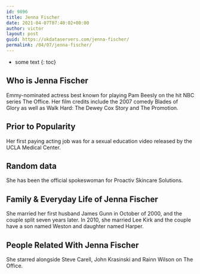 ```yaml
---
id: 9896
title: Jenna Fischer
date: 2021-04-07T07:40:02+00:00
author: victor
layout: post
guid: https://ukdataservers.com/jenna-fischer/
permalink: /04/07/jenna-fischer/
---
```


* some text
{: toc}


## Who is Jenna Fischer



Emmy-nominated actress best known for playing Pam Beesly on the hit NBC series The Office. Her film credits include the 2007 comedy Blades of Glory as well as Walk Hard: The Dewey Cox Story and The Promotion.

                
                
                
## Prior to Popularity



Her first paying acting job was for a sexual education video released by the UCLA Medical Center.

                
                
                
## Random data



She has been the official spokeswoman for Proactiv Skincare Solutions.

                
                
                
## Family & Everyday Life of Jenna Fischer



She married her first husband James Gunn in October of 2000, and the couple split seven years later. In 2010, she married Lee Kirk and the couple have a son named Weston and daughter named Harper.

                
                
                
## People Related With Jenna Fischer



She starred alongside Steve Carell, John Krasinski and Rainn Wilson on The Office.

                
              
            
          
          
          
